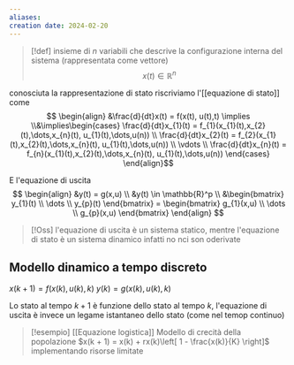 ```yaml
---
aliases: 
creation date: 2024-02-20
---
```


>[!def]
>insieme di $n$ variabili che descrive la configurazione interna del sistema (rappresentata come vettore)
>$$x(t) \in \mathbb{R}^n$$

conosciuta la rappresentazione di stato riscriviamo l'[[equazione di stato]] come
$$ \begin{align}
&\frac{d}{dt}x(t) = f(x(t), u(t),t) \implies \\&\implies\begin{cases}
\frac{d}{dt}x_{1}(t) = f_{1}(x_{1}(t),x_{2}(t),\dots,x_{n}(t), u_{1}(t),\dots,u(n)) \\
\frac{d}{dt}x_{2}(t) = f_{2}(x_{1}(t),x_{2}(t),\dots,x_{n}(t), u_{1}(t),\dots,u(n)) \\
\vdots \\
\frac{d}{dt}x_{n}(t) = f_{n}(x_{1}(t),x_{2}(t),\dots,x_{n}(t), u_{1}(t),\dots,u(n))
\end{cases}  
\end{align}$$

E l'equazione di uscita
$$ \begin{align}
&y(t) = g(x,u) \\
&y(t) \in \mathbb{R}^p \\
&\begin{bmatrix}
y_{1}(t) \\
\dots \\
y_{p}(t)
\end{bmatrix} = \begin{bmatrix}
g_{1}(x,u) \\
\dots \\
g_{p}(x,u)
\end{bmatrix}
\end{align} $$

>[!Oss]
>l'equazione di uscita è un sistema statico, mentre l'equazione di stato è un sistema dinamico infatti no nci son oderivate

## Modello dinamico a tempo discreto
$x(k+1) = f(x(k), u(k),k)$
$y(k) = g(x(k),u(k),k)$

Lo stato al tempo $k+1$ è funzione dello stato al tempo $k$, l'equazione di uscita è invece un legame istantaneo dello stato (come nel temop continuo)

>[!esempio] [[Equazione logistica]]
>Modello di crecità della popolazione
>$x(k + 1) = x(k) + rx(k)\left[ 1 - \frac{x(k)}{K} \right]$ implementando risorse limitate
>